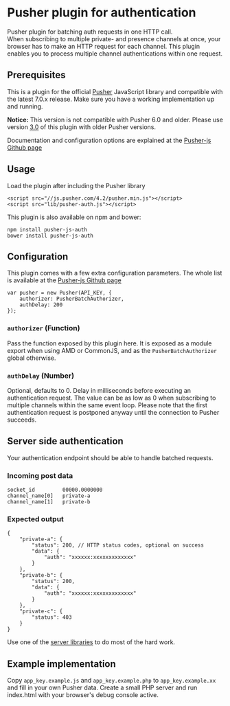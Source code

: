 # Pusher plugin for authentication

Pusher plugin for batching auth requests in one HTTP call.  
When subscribing to multiple private- and presence channels at once, your browser has to make an HTTP request for each channel. This plugin enables you to process multiple channel authentications within one request.

## Prerequisites

This is a plugin for the official [Pusher](http://pusher.com) JavaScript library and compatible with the latest 7.0.x release. Make sure you have a working implementation up and running.

**Notice:** This version is not compatible with Pusher 6.0 and older. Please use version [3.0](https://github.com/dirkbonhomme/pusher-js-auth/releases) of this plugin with older Pusher versions.

Documentation and configuration options are explained at the [Pusher-js Github page](https://github.com/pusher/pusher-js)

## Usage

Load the plugin after including the Pusher library

    <script src="//js.pusher.com/4.2/pusher.min.js"></script>
    <script src="lib/pusher-auth.js"></script>

This plugin is also available on npm and bower:

    npm install pusher-js-auth
    bower install pusher-js-auth

## Configuration

This plugin comes with a few extra configuration parameters. The whole list is available at the [Pusher-js Github page](https://github.com/pusher/pusher-js#configuration)

    var pusher = new Pusher(API_KEY, {
        authorizer: PusherBatchAuthorizer,
        authDelay: 200
    });

### `authorizer` (Function)

Pass the function exposed by this plugin here. It is exposed as a module export when using AMD or CommonJS, and as the `PusherBatchAuthorizer` global otherwise.

### `authDelay` (Number)

Optional, defaults to 0. Delay in milliseconds before executing an authentication request. The value can be as low as 0 when subscribing to multiple channels within the same event loop. Please note that the first authentication request is postponed anyway until the connection to Pusher succeeds.

## Server side authentication

Your authentication endpoint should be able to handle batched requests.

### Incoming post data

    socket_id   	  00000.0000000
    channel_name[0]	  private-a
    channel_name[1]	  private-b

### Expected output

    {
        "private-a": {
            "status": 200, // HTTP status codes, optional on success
            "data": {
                "auth": "xxxxxx:xxxxxxxxxxxxx"
            }
        },
        "private-b": {
            "status": 200,
            "data": {
                "auth": "xxxxxx:xxxxxxxxxxxxx"
            }
        },
        "private-c": {
            "status": 403
        }
    }
    
Use one of the [server libraries](http://pusher.com/docs/libraries) to do most of the hard work.

## Example implementation

Copy `app_key.example.js` and `app_key.example.php` to `app_key.example.xx` and fill in your own Pusher data. Create a small PHP server and run index.html with your browser's debug console active.

